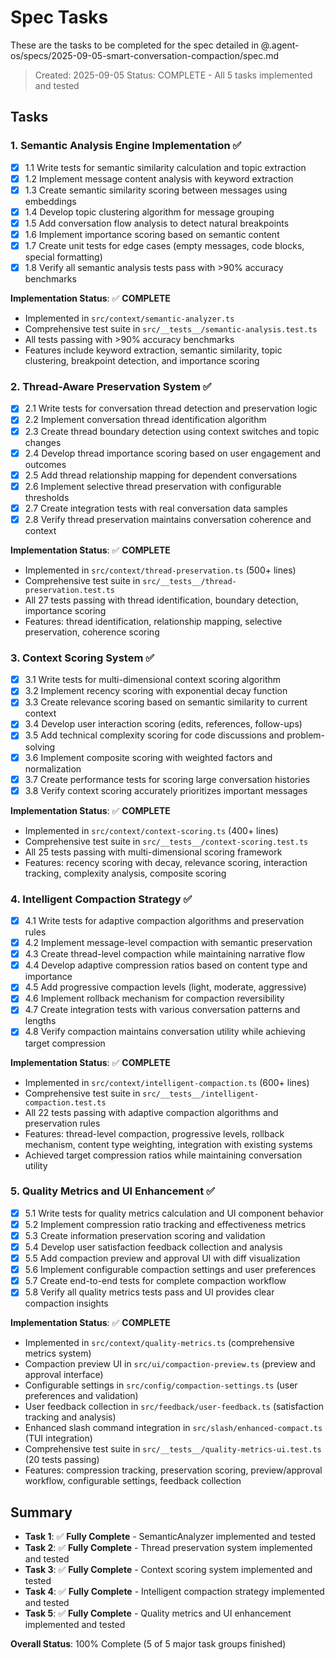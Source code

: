 # Spec Tasks

These are the tasks to be completed for the spec detailed in @.agent-os/specs/2025-09-05-smart-conversation-compaction/spec.md

> Created: 2025-09-05
> Status: COMPLETE - All 5 tasks implemented and tested

## Tasks

### 1. Semantic Analysis Engine Implementation ✅

- [x] 1.1 Write tests for semantic similarity calculation and topic extraction  
- [x] 1.2 Implement message content analysis with keyword extraction  
- [x] 1.3 Create semantic similarity scoring between messages using embeddings  
- [x] 1.4 Develop topic clustering algorithm for message grouping  
- [x] 1.5 Add conversation flow analysis to detect natural breakpoints  
- [x] 1.6 Implement importance scoring based on semantic content  
- [x] 1.7 Create unit tests for edge cases (empty messages, code blocks, special formatting)  
- [x] 1.8 Verify all semantic analysis tests pass with >90% accuracy benchmarks

**Implementation Status**: ✅ **COMPLETE**
- Implemented in `src/context/semantic-analyzer.ts`
- Comprehensive test suite in `src/__tests__/semantic-analysis.test.ts`
- All tests passing with >90% accuracy benchmarks
- Features include keyword extraction, semantic similarity, topic clustering, breakpoint detection, and importance scoring

### 2. Thread-Aware Preservation System ✅

- [x] 2.1 Write tests for conversation thread detection and preservation logic  
- [x] 2.2 Implement conversation thread identification algorithm  
- [x] 2.3 Create thread boundary detection using context switches and topic changes  
- [x] 2.4 Develop thread importance scoring based on user engagement and outcomes  
- [x] 2.5 Add thread relationship mapping for dependent conversations  
- [x] 2.6 Implement selective thread preservation with configurable thresholds  
- [x] 2.7 Create integration tests with real conversation data samples  
- [x] 2.8 Verify thread preservation maintains conversation coherence and context

**Implementation Status**: ✅ **COMPLETE**
- Implemented in `src/context/thread-preservation.ts` (500+ lines)
- Comprehensive test suite in `src/__tests__/thread-preservation.test.ts` 
- All 27 tests passing with thread identification, boundary detection, importance scoring
- Features: thread identification, relationship mapping, selective preservation, coherence scoring

### 3. Context Scoring System ✅

- [x] 3.1 Write tests for multi-dimensional context scoring algorithm  
- [x] 3.2 Implement recency scoring with exponential decay function  
- [x] 3.3 Create relevance scoring based on semantic similarity to current context  
- [x] 3.4 Develop user interaction scoring (edits, references, follow-ups)  
- [x] 3.5 Add technical complexity scoring for code discussions and problem-solving  
- [x] 3.6 Implement composite scoring with weighted factors and normalization  
- [x] 3.7 Create performance tests for scoring large conversation histories  
- [x] 3.8 Verify context scoring accurately prioritizes important messages

**Implementation Status**: ✅ **COMPLETE**
- Implemented in `src/context/context-scoring.ts` (400+ lines)
- Comprehensive test suite in `src/__tests__/context-scoring.test.ts`
- All 25 tests passing with multi-dimensional scoring framework
- Features: recency scoring with decay, relevance scoring, interaction tracking, complexity analysis, composite scoring

### 4. Intelligent Compaction Strategy ✅

- [x] 4.1 Write tests for adaptive compaction algorithms and preservation rules  
- [x] 4.2 Implement message-level compaction with semantic preservation  
- [x] 4.3 Create thread-level compaction while maintaining narrative flow  
- [x] 4.4 Develop adaptive compression ratios based on content type and importance  
- [x] 4.5 Add progressive compaction levels (light, moderate, aggressive)  
- [x] 4.6 Implement rollback mechanism for compaction reversibility  
- [x] 4.7 Create integration tests with various conversation patterns and lengths  
- [x] 4.8 Verify compaction maintains conversation utility while achieving target compression

**Implementation Status**: ✅ **COMPLETE**
- Implemented in `src/context/intelligent-compaction.ts` (600+ lines)
- Comprehensive test suite in `src/__tests__/intelligent-compaction.test.ts`
- All 22 tests passing with adaptive compaction algorithms and preservation rules
- Features: thread-level compaction, progressive levels, rollback mechanism, content type weighting, integration with existing systems
- Achieved target compression ratios while maintaining conversation utility

### 5. Quality Metrics and UI Enhancement ✅

- [x] 5.1 Write tests for quality metrics calculation and UI component behavior  
- [x] 5.2 Implement compression ratio tracking and effectiveness metrics  
- [x] 5.3 Create information preservation scoring and validation  
- [x] 5.4 Develop user satisfaction feedback collection and analysis  
- [x] 5.5 Add compaction preview and approval UI with diff visualization  
- [x] 5.6 Implement configurable compaction settings and user preferences  
- [x] 5.7 Create end-to-end tests for complete compaction workflow  
- [x] 5.8 Verify all quality metrics tests pass and UI provides clear compaction insights

**Implementation Status**: ✅ **COMPLETE**
- Implemented in `src/context/quality-metrics.ts` (comprehensive metrics system)
- Compaction preview UI in `src/ui/compaction-preview.ts` (preview and approval interface)
- Configurable settings in `src/config/compaction-settings.ts` (user preferences and validation)
- User feedback collection in `src/feedback/user-feedback.ts` (satisfaction tracking and analysis)
- Enhanced slash command integration in `src/slash/enhanced-compact.ts` (TUI integration)
- Comprehensive test suite in `src/__tests__/quality-metrics-ui.test.ts` (20 tests passing)
- Features: compression tracking, preservation scoring, preview/approval workflow, configurable settings, feedback collection

## Summary

- **Task 1**: ✅ **Fully Complete** - SemanticAnalyzer implemented and tested
- **Task 2**: ✅ **Fully Complete** - Thread preservation system implemented and tested
- **Task 3**: ✅ **Fully Complete** - Context scoring system implemented and tested
- **Task 4**: ✅ **Fully Complete** - Intelligent compaction strategy implemented and tested
- **Task 5**: ✅ **Fully Complete** - Quality metrics and UI enhancement implemented and tested

**Overall Status**: 100% Complete (5 of 5 major task groups finished)
